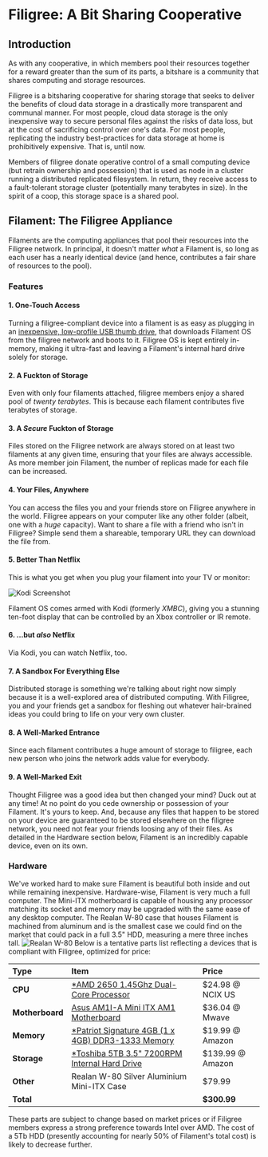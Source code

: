 # Filigree: A Bit Sharing Cooperative

## Introduction
As with any cooperative, in which members pool their resources together for a reward greater than the sum of its parts, a bitshare is a community that shares computing and storage resources.

Filigree is a bitsharing cooperative for sharing storage that seeks to deliver the benefits of cloud data storage in a drastically more transparent and communal manner. For most people, cloud data storage is the only inexpensive way to secure personal files against the risks of data loss, but at the cost of sacrificing control over one's data. For most people, replicating the industry best-practices for data storage at home is prohibitively expensive. That is, until now.

Members of filigree donate operative control of a small computing device (but retrain ownership and possession) that is used as node in a cluster running a distributed replicated filesystem. In return, they receive access to a fault-tolerant storage cluster (potentially many terabytes in size). In the spirit of a coop, this storage space is a shared pool.

## Filament: The Filigree Appliance
Filaments are the computing appliances that pool their resources into the Filigree network. In principal, it doesn't matter *what* a Filament is, so long as each user has a nearly identical device (and hence, contributes a fair share of resources to the pool). 

### Features
#### 1. One-Touch Access
Turning a filigree-compliant device into a filament is as easy as plugging in an [inexpensive, low-profile USB thumb drive](http://www.amazon.com/dp/B005FYNSZA/), that downloads Filament OS from the filigree network and boots to it. Filigree OS is kept entirely in-memory, making it ultra-fast and leaving a Filament's internal hard drive solely for storage.

#### 2. A Fuckton of Storage
Even with only four filaments attached, filigree members enjoy a shared pool of *twenty terabytes*. This is because each filament contributes five terabytes of storage.

#### 3. A *Secure* Fuckton of Storage
Files stored on the Filigree network are always stored on at least two filaments at any given time, ensuring that your files are always accessible. As more member join Filament, the number  of replicas made for each file can be increased. 

#### 4. Your Files, Anywhere
You can access the files you and your friends store on Filigree anywhere in the world. Filigree appears on your computer like any other folder (albeit, one with a *huge* capacity). Want to share a file with a friend who isn't in Filigree? Simple send them a shareable, temporary URL they can download the file from.


#### 5. Better Than Netflix
This is what you get when you plug your filament into your TV or monitor:

![Kodi Screenshot](http://www.htpcbeginner.com/images/2015/03/aeon-nox-best-kodi-skin.jpg)

Filament OS comes armed with Kodi (formerly *XMBC*), giving you a stunning ten-foot display that can be controlled by an Xbox controller or IR remote.

#### 6. …but *also* Netflix
Via Kodi, you can watch Netflix, too.

#### 7. A Sandbox For Everything Else
Distributed storage is something we're talking about right now simply because it is a well-explored area of distributed computing. With Filigree, you and your friends get a sandbox for fleshing out whatever hair-brained ideas you could bring to life on your very own cluster. 

#### 8. A Well-Marked Entrance
Since each filament contributes a huge amount of storage to filigree, each new person who joins the network adds value for everybody.

#### 9. A Well-Marked Exit
Thought Filigree was a good idea but then changed your mind? Duck out at any time! At no point do you cede ownership or possession of your Filament. It's yours to keep. And, because any files that happen to be stored on your device are guaranteed to be stored elsewhere on the filigree network, you need not fear your friends loosing any of their files. As detailed in the Hardware section below, Filament is an incredibly capable device, even on its own. 

### Hardware
We've worked hard to make sure Filament is beautiful both inside and out while remaining inexpensive. Hardware-wise, Filament is very much a full computer. The Mini-ITX motherboard is capable of housing any processor matching its socket and memory may be upgraded with the same ease of any desktop computer. The Realan W-80 case that houses Filament is machined from aluminum and is the smallest case we could find on the market that could pack in a full 3.5" HDD, measuring a mere three inches tall.
![Realan W-80](http://i00.i.aliimg.com/photo/v2/505670078_5/htpc_computer_cabinet_W80_Welcome_OEM_no.jpg)
Below is a tentative parts list reflecting a devices that is compliant with Filigree, optimized for price:

Type|Item|Price
:----|:----|:----
**CPU** | [\*AMD 2650 1.45Ghz Dual-Core Processor](http://pcpartpicker.com/part/amd-cpu-sd2650jahmbox) | $24.98 @ NCIX US 
**Motherboard** | [Asus AM1I-A Mini ITX AM1 Motherboard](http://pcpartpicker.com/part/asus-motherboard-am1ia) | $36.04 @ Mwave 
**Memory** | [\*Patriot Signature 4GB (1 x 4GB) DDR3-1333 Memory](http://pcpartpicker.com/part/patriot-memory-psd34g133381) | $19.99 @ Amazon 
**Storage** | [\*Toshiba  5TB 3.5" 7200RPM Internal Hard Drive](http://pcpartpicker.com/part/toshiba-internal-hard-drive-ph3500u1i72) | $139.99 @ Amazon 
**Other**| Realan W-80 Silver Aluminium Mini-ITX Case| $79.99 
 **Total** | | **$300.99**
These parts are subject to change based on market prices or if Filigree members express a strong preference towards Intel over AMD. The cost of a 5Tb HDD (presently accounting for nearly 50% of Filament's total cost) is likely to decrease further.
